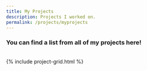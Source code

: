 ```yaml
---
title: My Projects
description: Projects I worked on.
permalink: /projects/myprojects
---
```


### **You can find a list from all of my projects here!**
<br>
{% include project-grid.html %}